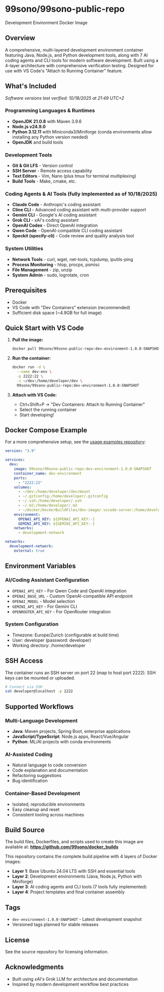 # 99sono/99sono-public-repo

Development Environment Docker Image

## Overview

A comprehensive, multi-layered development environment container featuring Java, Node.js, and Python development tools, along with 7 AI coding agents and CLI tools for modern software development. Built using a 4-layer architecture with comprehensive verification testing. Designed for use with VS Code's "Attach to Running Container" feature.

## What's Included

*Software versions last verified: 10/18/2025 at 21:49 UTC+2*

### Programming Languages & Runtimes
- **OpenJDK 21.0.8** with Maven 3.9.6
- **Node.js v24.9.0**
- **Python 3.12.11** with Miniconda3/Miniforge (conda environments allow installing any Python version needed)
- **OpenJDK** and build tools

### Development Tools
- **Git & Git LFS** - Version control
- **SSH Server** - Remote access capability
- **Text Editors** - Vim, Nano (plus tmux for terminal multiplexing)
- **Build Tools** - Make, cmake, etc.

### Coding Agents & AI Tools (fully implemented as of 10/18/2025)
- **Claude Code** - Anthropic's coding assistant
- **Cline CLI** - Advanced coding assistant with multi-provider support
- **Gemini CLI** - Google's AI coding assistant
- **Grok CLI** - xAI's coding assistant
- **OpenAI Codex** - Direct OpenAI integration
- **Qwen Code** - OpenAI-compatible CLI coding assistant
- **Speckit (specify-cli)** - Code review and quality analysis tool

### System Utilities
- **Network Tools** - curl, wget, net-tools, tcpdump, iputils-ping
- **Process Monitoring** - htop, procps, psmisc
- **File Management** - zip, unzip
- **System Admin** - sudo, logrotate, cron

## Prerequisites

- Docker
- VS Code with "Dev Containers" extension (recommended)
- Sufficient disk space (~4.9GB for full image)

## Quick Start with VS Code

1. **Pull the image:**
   ```bash
   docker pull 99sono/99sono-public-repo:dev-environment-1.0.0-SNAPSHOT
   ```

2. **Run the container:**
   ```bash
   docker run -d \
     --name dev-env \
     -p 2222:22 \
     -v ~/dev:/home/developer/dev \
     99sono/99sono-public-repo:dev-environment-1.0.0-SNAPSHOT
   ```

3. **Attach with VS Code:**
   - Ctrl+Shift+P → "Dev Containers: Attach to Running Container"
   - Select the running container
   - Start developing!

## Docker Compose Example

For a more comprehensive setup, see the [usage examples repository](https://github.com/99sono/DockerBuildFiles/tree/master/dev-image):

```yaml
version: "3.9"

services:
  dev:
    image: 99sono/99sono-public-repo:dev-environment-1.0.0-SNAPSHOT
    container_name: dev-environment
    ports:
      - "2222:22"
    volumes:
      - ~/dev:/home/developer/dev/mount
      - ~/.gitconfig:/home/developer/.gitconfig
      - ~/.ssh:/home/developer/.ssh
      - ~/.m2:/home/developer/.m2
      - ~/docker/DockerBuildFiles/dev-image/.vscode-server:/home/developer/.vscode-server
    environment:
      OPENAI_API_KEY: ${OPENAI_API_KEY:-}
      GEMINI_API_KEY: ${GEMINI_API_KEY:-}
    networks:
      - development-network

networks:
  development-network:
    external: true
```

## Environment Variables

### AI/Coding Assistant Configuration
- `OPENAI_API_KEY` - For Qwen Code and OpenAI integration
- `OPENAI_BASE_URL` - Custom OpenAI-compatible API endpoint
- `OPENAI_MODEL` - Model selection
- `GEMINI_API_KEY` - For Gemini CLI
- `OPENROUTER_API_KEY` - For OpenRouter integration

### System Configuration
- Timezone: Europe/Zurich (configurable at build time)
- User: developer (password: developer)
- Working directory: /home/developer

## SSH Access

The container runs an SSH server on port 22 (map to host port 2222). SSH keys can be mounted or uploaded.

```bash
# Connect via SSH
ssh developer@localhost -p 2222
```

## Supported Workflows

### Multi-Language Development
- **Java**: Maven projects, Spring Boot, enterprise applications
- **JavaScript/TypeScript**: Node.js apps, React/Vue/Angular
- **Python**: ML/AI projects with conda environments

### AI-Assisted Coding
- Natural language to code conversion
- Code explanation and documentation
- Refactoring suggestions
- Bug identification

### Container-Based Development
- Isolated, reproducible environments
- Easy cleanup and reset
- Consistent tooling across machines

## Build Source

The build files, Dockerfiles, and scripts used to create this image are available at:
**https://github.com/99sono/docker_builds**

This repository contains the complete build pipeline with 4 layers of Docker images:
- **Layer 1**: Base Ubuntu 24.04 LTS with SSH and essential tools
- **Layer 2**: Development environments (Java, Node.js, Python with Miniforge)
- **Layer 3**: AI coding agents and CLI tools (7 tools fully implemented)
- **Layer 4**: Project templates and final container assembly

## Tags

- `dev-environment-1.0.0-SNAPSHOT` - Latest development snapshot
- Versioned tags planned for stable releases

## License

See the source repository for licensing information.

## Acknowledgments

- Built using xAI's Grok LLM for architecture and documentation
- Inspired by modern development workflow best practices
